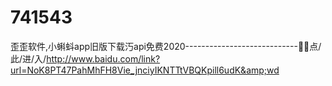 # 741543
歪歪软件,小蝌蚪app旧版下载汅api免费2020----------------------------🐫🐫点/此/进/入/http://www.baidu.com/link?url=NoK8PT47PahMhFH8Vie_jnciyIKNTTtVBQKpill6udK&amp;wd
